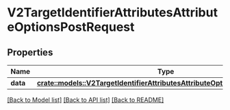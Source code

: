 # V2TargetIdentifierAttributesAttributeOptionsPostRequest

## Properties

Name | Type | Description | Notes
------------ | ------------- | ------------- | -------------
**data** | [**crate::models::V2TargetIdentifierAttributesAttributeOptionsPostRequestData**](_v2__target___identifier__attributes__attribute__options_post_request_data.md) |  | 

[[Back to Model list]](../README.md#documentation-for-models) [[Back to API list]](../README.md#documentation-for-api-endpoints) [[Back to README]](../README.md)


